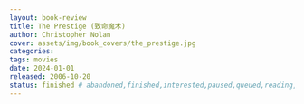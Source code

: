 ```yaml
---
layout: book-review
title: The Prestige (致命魔术)
author: Christopher Nolan
cover: assets/img/book_covers/the_prestige.jpg
categories:
tags: movies
date: 2024-01-01
released: 2006-10-20
status: finished # abandoned,finished,interested,paused,queued,reading,reread
---
```

